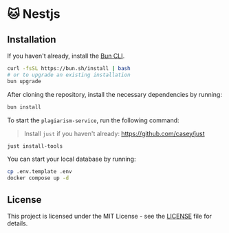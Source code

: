 # 🐱 Nestjs

## Installation

If you haven't already, install the [Bun CLI](https://bun.sh/).

```sh
curl -fsSL https://bun.sh/install | bash
# or to upgrade an existing installation
bun upgrade
```

After cloning the repository, install the necessary dependencies by running:

```sh
bun install
```

To start the `plagiarism-service`, run the following command:

> Install `just` if you haven't already:
> https://github.com/casey/just

```sh
just install-tools
```

You can start your local database by running:

```sh
cp .env.template .env
docker compose up -d
```

## License

This project is licensed under the MIT License - see the [LICENSE](LICENSE) file for details.
